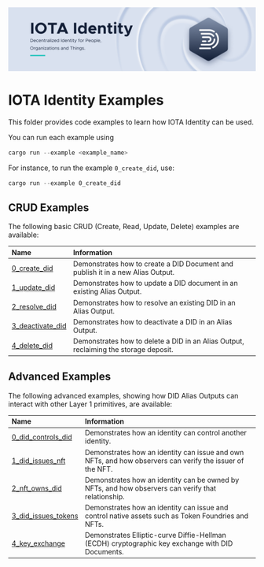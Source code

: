 ![banner](./../.meta/identity_banner.png)

# IOTA Identity Examples

This folder provides code examples to learn how IOTA Identity can be used.

You can run each example using

```rust
cargo run --example <example_name>
```

For instance, to run the example `0_create_did`, use:

```rust
cargo run --example 0_create_did
```

## CRUD Examples

The following basic CRUD (Create, Read, Update, Delete) examples are available:

| Name                                             | Information                                                                          |
| :----------------------------------------------- | :----------------------------------------------------------------------------------- |
| [0_create_did](./0_crud/0_create_did.rs)         | Demonstrates how to create a DID Document and publish it in a new Alias Output.      |
| [1_update_did](./0_crud/1_update_did.rs)         | Demonstrates how to update a DID document in an existing Alias Output.               |
| [2_resolve_did](./0_crud/2_resolve_did.rs)       | Demonstrates how to resolve an existing DID in an Alias Output.                      |
| [3_deactivate_did](./0_crud/3_deactivate_did.rs) | Demonstrates how to deactivate a DID in an Alias Output.                             |
| [4_delete_did](./0_crud/4_delete_did.rs)         | Demonstrates how to delete a DID in an Alias Output, reclaiming the storage deposit. |

## Advanced Examples

The following advanced examples, showing how DID Alias Outputs can interact with other Layer 1 primitives, are available:

| Name                                                       | Information                                                                                              |
| :--------------------------------------------------------- | :------------------------------------------------------------------------------------------------------- |
| [0_did_controls_did](./1_advanced/0_did_controls_did.rs)   | Demonstrates how an identity can control another identity.                                               |
| [1_did_issues_nft](./1_advanced/1_did_issues_nft.rs)       | Demonstrates how an identity can issue and own NFTs, and how observers can verify the issuer of the NFT. |
| [2_nft_owns_did](./1_advanced/2_nft_owns_did.rs)           | Demonstrates how an identity can be owned by NFTs, and how observers can verify that relationship.       |
| [3_did_issues_tokens](./1_advanced/3_did_issues_tokens.rs) | Demonstrates how an identity can issue and control native assets such as Token Foundries and NFTs.       |
| [4_key_exchange](./1_advanced/4_key_exchange.rs)           | Demonstrates Elliptic-curve Diffie-Hellman (ECDH) cryptographic key exchange with DID Documents.         |
